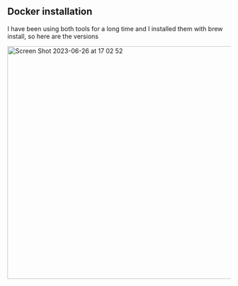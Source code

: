 ## Docker installation 
I have been using both tools for a long time and I installed them with brew install, so here are the versions 

<img width="526" alt="Screen Shot 2023-06-26 at 17 02 52" src="https://github.com/FK12344321/labs/assets/69464701/24e8e4ab-0e8e-4656-9241-16e473cbfe82">
